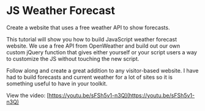 # JS Weather Forecast
Create a website that uses a free weather API to show forecasts.

This tutorial will show you how to build JavaScript weather forecast website. We use a free API from OpenWeather and build out our own custom jQuery function that gives either yourself or your script users a way to customize the JS without touching the new script.

Follow along and create a great addition to any visitor-based website. I have had to build forecasts and current weather for a lot of sites so it is something useful to have in your toolkit.

View the video: [https://youtu.be/sFSh5v1-n3Q](https://youtu.be/sFSh5v1-n3Q)
